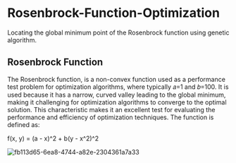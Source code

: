 # Rosenbrock-Function-Optimization
Locating the global minimum point of the Rosenbrock function using genetic algorithm.

## Rosenbrock Function

The Rosenbrock function, is a non-convex function used as a performance test problem for optimization algorithms, where typically 𝑎=1 and 𝑏=100. It is used because it has a narrow, curved valley leading to the global minimum, making it challenging for optimization algorithms to converge to the optimal solution. This characteristic makes it an excellent test for evaluating the performance and efficiency of optimization techniques. The function is defined as:

f(x, y) = (a - x)^2 + b(y - x^2)^2

![fb113d65-6ea8-4744-a82e-2304361a7a33](https://github.com/user-attachments/assets/60dab96a-ac77-450e-b632-12b941ef2113)
